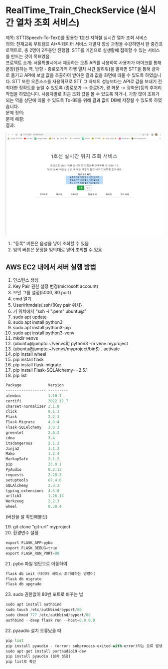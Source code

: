 # RealTime_Train_CheckService (실시간 열차 조회 서비스)
제목: STT(Speech-To-Text)를 활용한 1호선 지하철 실시간 열차 조회 서비스   
의의: 천재교육 부트캠프 AI*빅데이터 서비스 개발자 양성 과정을 수강하면서 한 중간프로젝트로, 총 2명이 2주동안 진행함. STT를 메인으로 실생활에 접목할 수 있는 서비스를 만드는 것이 목표였음.  
프로젝트 소개: 서울특별시에서 제공하는 오픈 API를 사용하여 사용자가 마이크를 통해 문장(원하는 역, 방향 - 종로오가역 하행 열차 시간 알려줘)을 말하면 STT을 통해 글자로 옮기고 API에 보낼 값을 추출하여 받아온 결과 값을 화면에 띄울 수 있도록 하였습니다. STT 또한 오픈소스를 사용하므로 STT 그 자체의 성능보다는 API로 값을 보내기 전 최대한 정확도를 높일 수 있도록 (종로오가 -> 종로5가, 광 화문 -> 광화문)등의 후처리 작업을 하였습니다. 사용자별로 최근 조회 값을 볼 수 있도록 하거나, 가장 많이 조회가 되는 역을 상단에 띄울 수 있도록 To-BE를 위해 결과 값이 DB에 저장될 수 있도록 하였습니다.  
문제 정의:  
문제 해결:  
결과:  

![poster](./example.png)
1. "등록" 버튼은 음성을 넣어 조회할 수 있음
2. 임의 버튼은 문장을 임의대로 넣어 조회할 수 있음

## AWS EC2 내에서 서버 실행 방법
1. 인스턴스 생성
2. Key Pair 권한 설정 변경(microsoft account)
3. 보안 그룹 설정(5000, 80 port)
4. cmd 열기
5. User/rltmdals/.ssh/{Key pair 위치} 
6. 키 위치에서 "ssh -i ".pem" ubuntu@"
7. sudo apt update
8. sudo apt install python3
9. sudo apt install python3-pip
10. sudo apt install python3-venv
11. mkdir venvs
12. (ubuntu@jumpto:~/venvs$) python3 -m venv myproject
13. (ubuntu@jumpto:~/venvs/myproject/bin$) . activate
14. pip install wheel
15. pip install flask
16. pip install flask-migrate
17. pip install Flask-SQLAlchemy==2.5.1
18. pip list
```Python
Package            Version
------------------ ---------
alembic            1.10.1
certifi            2022.12.7
charset-normalizer 3.1.0
click              8.1.3
Flask              2.2.3
Flask-Migrate      4.0.4
Flask-SQLAlchemy   3.0.3
greenlet           2.0.2
idna               3.4
itsdangerous       2.1.2
Jinja2             3.1.2
Mako               1.2.4
MarkupSafe         2.1.2
pip                23.0.1
PyAudio            0.2.13
requests           2.28.2
setuptools         67.4.0
SQLAlchemy         2.0.3
typing_extensions  4.5.0
urllib3            1.26.14
Werkzeug           2.2.3
wheel              0.38.4
```
(버전을 잘 확인해볼것)


19. git clone "git-url" myproject
20. 환경변수 설정
```Python
export FLASK_APP=pybo
export FLASK_DEBUG=true
export FLASK_RUN_PORT=80
```
21. pybo 파일 윗단으로 이동하여
```Python
flask db init (데이터 베이스 초기화하는 명령어)
flask db migrate
flask db upgrade
```
23. sudo 권한없이 80번 포트로 바꾸는 법
```Python
sudo apt install authbind
sudo touch /etc/authbind/byport/80
sudo chmod 777 /etc/authbind/byport/80
authbind --deep flask run --host=0.0.0.0
```
22. pyaudio 설치 오류났을 때
```Python
pip list
pip install pyaudio - (error: subprocess-exited-with-error)라는 오류 발생
sudo apt-get install portaudio19-dev
pip install pyaudio (설치 성공)
pip list로 확인
```
